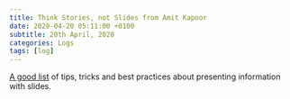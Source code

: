 ```yaml
---
title: Think Stories, not Slides from Amit Kapoor
date: 2020-04-20 05:11:00 +0100
subtitle: 20th April, 2020
categories: Logs
tags: [log]
---
```


[A good list](https://amitkaps.com/stories/) of tips, tricks and best practices about presenting information with slides. 